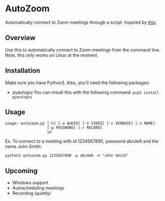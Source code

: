 # AutoZoom
Automatically connect to Zoom meetings through a script.
Inspired by [this](https://github.com/BigchillRK/Zoom-Meeting-and-Recording).
## Overview
Use this to automatically connect to Zoom meetings from the command line. Note, this only works on Linux at the moment.

## Installation
Make sure you have Python3. Also, you'll need the following packages:
* pyautogui
You can install this with the following command:
`pip3 install pyautogui`

## Usage
```
usage: autozoom.py [-h] [-a AUDIO] [-V VIDEO] [-v VERBOSE] [-n NAME]
                   [-p PASSWORD] [-r RECORD]
                   id
```
Ex. To connect to a meeting with id 1234567890, password abcde6 and the name John Smith:
```
python3 autozoom.py 1234567890 -p abcde6 -n "John Smith"
```

## Upcoming
* Windows support
* Autoscheduling meetings
* Recording (quietly)
